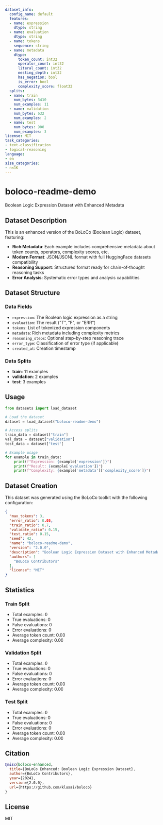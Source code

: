 ```yaml
---
dataset_info:
  config_name: default
  features:
  - name: expression
    dtype: string
  - name: evaluation
    dtype: string
  - name: tokens
    sequence: string
  - name: metadata
    dtype:
      token_count: int32
      operator_count: int32
      literal_count: int32
      nesting_depth: int32
      has_negation: bool
      is_error: bool
      complexity_score: float32
  splits:
  - name: train
    num_bytes: 3410
    num_examples: 11
  - name: validation
    num_bytes: 632
    num_examples: 2
  - name: test
    num_bytes: 900
    num_examples: 3
license: MIT
task_categories:
- text-classification
- logical-reasoning
language:
- en
size_categories:
- n<1K
---
```


# boloco-readme-demo

Boolean Logic Expression Dataset with Enhanced Metadata

## Dataset Description

This is an enhanced version of the BoLoCo (Boolean Logic) dataset, featuring:

- **Rich Metadata**: Each example includes comprehensive metadata about token counts, operators, complexity scores, etc.
- **Modern Format**: JSON/JSONL format with full HuggingFace datasets compatibility
- **Reasoning Support**: Structured format ready for chain-of-thought reasoning tasks
- **Error Analysis**: Systematic error types and analysis capabilities

## Dataset Structure

### Data Fields

- `expression`: The Boolean logic expression as a string
- `evaluation`: The result ("T", "F", or "ERR")
- `tokens`: List of tokenized expression components
- `metadata`: Rich metadata including complexity metrics
- `reasoning_steps`: Optional step-by-step reasoning trace
- `error_type`: Classification of error type (if applicable)
- `created_at`: Creation timestamp

### Data Splits

- **train**: 11 examples
- **validation**: 2 examples
- **test**: 3 examples

## Usage

```python
from datasets import load_dataset

# Load the dataset
dataset = load_dataset("boloco-readme-demo")

# Access splits
train_data = dataset["train"]
val_data = dataset["validation"] 
test_data = dataset["test"]

# Example usage
for example in train_data:
    print(f"Expression: {example['expression']}")
    print(f"Result: {example['evaluation']}")
    print(f"Complexity: {example['metadata']['complexity_score']}")
```

## Dataset Creation

This dataset was generated using the BoLoCo toolkit with the following configuration:

```json
{
  "max_tokens": 3,
  "error_ratio": 0.05,
  "train_ratio": 0.7,
  "validate_ratio": 0.15,
  "test_ratio": 0.15,
  "seed": 42,
  "name": "boloco-readme-demo",
  "version": "2.0.0",
  "description": "Boolean Logic Expression Dataset with Enhanced Metadata",
  "authors": [
    "BoLoCo Contributors"
  ],
  "license": "MIT"
}
```

## Statistics

### Train Split
- Total examples: 0
- True evaluations: 0
- False evaluations: 0
- Error evaluations: 0
- Average token count: 0.00
- Average complexity: 0.00

### Validation Split
- Total examples: 0
- True evaluations: 0
- False evaluations: 0
- Error evaluations: 0
- Average token count: 0.00
- Average complexity: 0.00

### Test Split
- Total examples: 0
- True evaluations: 0
- False evaluations: 0
- Error evaluations: 0
- Average token count: 0.00
- Average complexity: 0.00


## Citation

```bibtex
@misc{boloco-enhanced,
  title={BoLoCo Enhanced: Boolean Logic Expression Dataset},
  author={BoLoCo Contributors},
  year={2024},
  version={2.0.0},
  url={https://github.com/klusai/boloco}
}
```

## License

MIT
